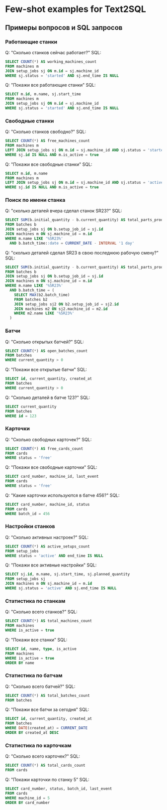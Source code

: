 # Few-shot examples for Text2SQL

## Примеры вопросов и SQL запросов

### Работающие станки
Q: "Сколько станков сейчас работает?"
SQL:
```sql
SELECT COUNT(*) AS working_machines_count
FROM machines m
JOIN setup_jobs sj ON m.id = sj.machine_id
WHERE sj.status = 'started' AND sj.end_time IS NULL
```

Q: "Покажи все работающие станки"
SQL:
```sql
SELECT m.id, m.name, sj.start_time
FROM machines m
JOIN setup_jobs sj ON m.id = sj.machine_id
WHERE sj.status = 'started' AND sj.end_time IS NULL
```

### Свободные станки
Q: "Сколько станков свободно?"
SQL:
```sql
SELECT COUNT(*) AS free_machines_count
FROM machines m
LEFT JOIN setup_jobs sj ON m.id = sj.machine_id AND sj.status = 'started' AND sj.end_time IS NULL
WHERE sj.id IS NULL AND m.is_active = true
```

Q: "Покажи все свободные станки"
SQL:
```sql
SELECT m.id, m.name
FROM machines m
LEFT JOIN setup_jobs sj ON m.id = sj.machine_id AND sj.status = 'active' AND sj.end_time IS NULL
WHERE sj.id IS NULL AND m.is_active = true
```

### Поиск по имени станка
Q: "сколько деталей вчера сделал станок SR23?"
SQL:
```sql
SELECT SUM(b.initial_quantity - b.current_quantity) AS total_parts_produced
FROM batches b
JOIN setup_jobs sj ON b.setup_job_id = sj.id
JOIN machines m ON sj.machine_id = m.id
WHERE m.name LIKE '%SR23%'
  AND b.batch_time::date = CURRENT_DATE - INTERVAL '1 day'
```

Q: "сколько деталей сделал SR23 в свою последнюю рабочую смену?"
SQL:
```sql
SELECT SUM(b.initial_quantity - b.current_quantity) AS total_parts_produced
FROM batches b
JOIN setup_jobs sj ON b.setup_job_id = sj.id
JOIN machines m ON sj.machine_id = m.id
WHERE m.name LIKE '%SR23%'
  AND b.batch_time = (
    SELECT MAX(b2.batch_time)
    FROM batches b2
    JOIN setup_jobs sj2 ON b2.setup_job_id = sj2.id
    JOIN machines m2 ON sj2.machine_id = m2.id
    WHERE m2.name LIKE '%SR23%'
  )
```

### Батчи
Q: "Сколько открытых батчей?"
SQL:
```sql
SELECT COUNT(*) AS open_batches_count
FROM batches
WHERE current_quantity > 0
```

Q: "Покажи все открытые батчи"
SQL:
```sql
SELECT id, current_quantity, created_at
FROM batches
WHERE current_quantity > 0
```

Q: "Сколько деталей в батче 123?"
SQL:
```sql
SELECT current_quantity
FROM batches
WHERE id = 123
```

### Карточки
Q: "Сколько свободных карточек?"
SQL:
```sql
SELECT COUNT(*) AS free_cards_count
FROM cards
WHERE status = 'free'
```

Q: "Покажи все свободные карточки"
SQL:
```sql
SELECT card_number, machine_id, last_event
FROM cards
WHERE status = 'free'
```

Q: "Какие карточки используются в батче 456?"
SQL:
```sql
SELECT card_number, machine_id, status
FROM cards
WHERE batch_id = 456
```

### Настройки станков
Q: "Сколько активных настроек?"
SQL:
```sql
SELECT COUNT(*) AS active_setups_count
FROM setup_jobs
WHERE status = 'active' AND end_time IS NULL
```

Q: "Покажи все активные настройки"
SQL:
```sql
SELECT sj.id, m.name, sj.start_time, sj.planned_quantity
FROM setup_jobs sj
JOIN machines m ON sj.machine_id = m.id
WHERE sj.status = 'active' AND sj.end_time IS NULL
```

### Статистика по станкам
Q: "Сколько всего станков?"
SQL:
```sql
SELECT COUNT(*) AS total_machines_count
FROM machines
WHERE is_active = true
```

Q: "Покажи все станки"
SQL:
```sql
SELECT id, name, type, is_active
FROM machines
WHERE is_active = true
ORDER BY name
```

### Статистика по батчам
Q: "Сколько всего батчей?"
SQL:
```sql
SELECT COUNT(*) AS total_batches_count
FROM batches
```

Q: "Покажи все батчи за сегодня"
SQL:
```sql
SELECT id, current_quantity, created_at
FROM batches
WHERE DATE(created_at) = CURRENT_DATE
ORDER BY created_at DESC
```

### Статистика по карточкам
Q: "Сколько всего карточек?"
SQL:
```sql
SELECT COUNT(*) AS total_cards_count
FROM cards
```

Q: "Покажи карточки по станку 5"
SQL:
```sql
SELECT card_number, status, batch_id, last_event
FROM cards
WHERE machine_id = 5
ORDER BY card_number
```